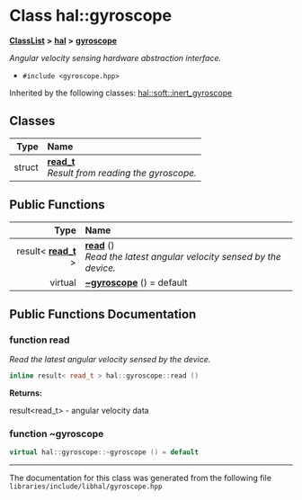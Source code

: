 

# Class hal::gyroscope



[**ClassList**](annotated.md) **>** [**hal**](namespacehal.md) **>** [**gyroscope**](classhal_1_1gyroscope.md)



_Angular velocity sensing hardware abstraction interface._ 

* `#include <gyroscope.hpp>`





Inherited by the following classes: [hal::soft::inert\_gyroscope](classhal_1_1soft_1_1inert__gyroscope.md)










## Classes

| Type | Name |
| ---: | :--- |
| struct | [**read\_t**](structhal_1_1gyroscope_1_1read__t.md) <br>_Result from reading the gyroscope._  |






















## Public Functions

| Type | Name |
| ---: | :--- |
|  result&lt; [**read\_t**](structhal_1_1gyroscope_1_1read__t.md) &gt; | [**read**](#function-read) () <br>_Read the latest angular velocity sensed by the device._  |
| virtual  | [**~gyroscope**](#function-gyroscope) () = default<br> |




























## Public Functions Documentation




### function read 

_Read the latest angular velocity sensed by the device._ 
```C++
inline result< read_t > hal::gyroscope::read () 
```





**Returns:**

result&lt;read\_t&gt; - angular velocity data 





        



### function ~gyroscope 

```C++
virtual hal::gyroscope::~gyroscope () = default
```




------------------------------
The documentation for this class was generated from the following file `libraries/include/libhal/gyroscope.hpp`

